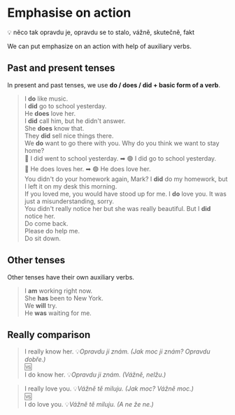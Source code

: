 # Emphasise on action

💡 něco tak opravdu je, opravdu se to stalo, vážně, skutečně, fakt

We can put emphasize on an action with help of auxiliary verbs.

## Past and present tenses

In present and past tenses, we use **do / does / did + basic form of a verb**.

> I **do** like music. <br/>
> I **did** go to school yesterday. <br/>
> He **does** love her. <br/>
> I **did** call him, but he didn't answer. <br/>
> She **does** know that. <br/>
> They **did** sell nice things there. <br/>
> We **do** want to go there with you. Why do you think we want to stay home? <br/>
> 🔴 I did went to school yesterday. ➡ 🟢 I did go to school yesterday. <br/>
> 🔴 He does loves her. ➡ 🟢 He does love her. <br/>
> You didn't do your homework again, Mark? I **did** do my homework, but I left it on my desk this morning. <br/>
> If you loved me, you would have stood up for me. I **do** love you. It was just a misunderstanding, sorry. <br/>
> You didn't really notice her but she was really beautiful. But I **did** notice her. <br/>
> Do come back. <br/>
> Please do help me. <br/>
> Do sit down. <br/>

## Other tenses

Other tenses have their own auxiliary verbs.

> I **am** working right now. <br/>
> She **has** been to New York. <br/>
> We **will** try. <br/>
> He **was** waiting for me. <br/>

## Really comparison

> I really know her. 💡*Opravdu ji znám. (Jak moc ji znám? Opravdu dobře.)* <br/>
> 🆚 <br/>
> I do know her. 💡*Opravdu ji znám. (Vážně, nelžu.)* <br/>

> I really love you. 💡*Vážně tě miluju. (Jak moc? Vážně moc.)* <br/>
> 🆚 <br/>
> I do love you. 💡*Vážně tě miluju. (A ne že ne.)* <br/>